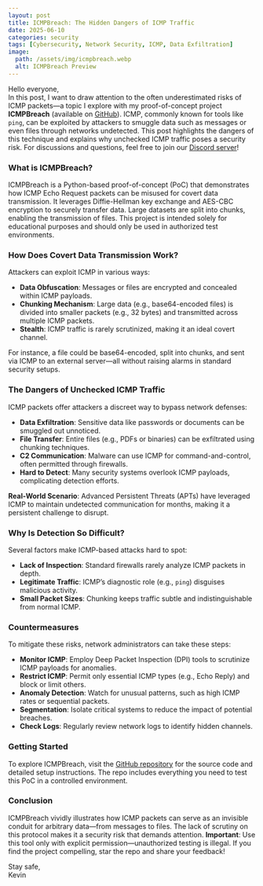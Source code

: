 ```yaml
---
layout: post
title: ICMPBreach: The Hidden Dangers of ICMP Traffic
date: 2025-06-10
categories: security
tags: [Cybersecurity, Network Security, ICMP, Data Exfiltration]
image:
  path: /assets/img/icmpbreach.webp
  alt: ICMPBreach Preview
---
```


Hello everyone,  
In this post, I want to draw attention to the often underestimated risks of ICMP packets—a topic I explore with my proof-of-concept project **ICMPBreach** (available on [GitHub](https://github.com/kw-soft/ICMPbreach)). ICMP, commonly known for tools like `ping`, can be exploited by attackers to smuggle data such as messages or even files through networks undetected. This post highlights the dangers of this technique and explains why unchecked ICMP traffic poses a security risk. For discussions and questions, feel free to join our [Discord server](https://discord.com/invite/BgUCmYP3px)!

### What is ICMPBreach?
ICMPBreach is a Python-based proof-of-concept (PoC) that demonstrates how ICMP Echo Request packets can be misused for covert data transmission. It leverages Diffie-Hellman key exchange and AES-CBC encryption to securely transfer data. Large datasets are split into chunks, enabling the transmission of files. This project is intended solely for educational purposes and should only be used in authorized test environments.

### How Does Covert Data Transmission Work?
Attackers can exploit ICMP in various ways:  
- **Data Obfuscation**: Messages or files are encrypted and concealed within ICMP payloads.  
- **Chunking Mechanism**: Large data (e.g., base64-encoded files) is divided into smaller packets (e.g., 32 bytes) and transmitted across multiple ICMP packets.  
- **Stealth**: ICMP traffic is rarely scrutinized, making it an ideal covert channel.  

For instance, a file could be base64-encoded, split into chunks, and sent via ICMP to an external server—all without raising alarms in standard security setups.

### The Dangers of Unchecked ICMP Traffic
ICMP packets offer attackers a discreet way to bypass network defenses:  
- **Data Exfiltration**: Sensitive data like passwords or documents can be smuggled out unnoticed.  
- **File Transfer**: Entire files (e.g., PDFs or binaries) can be exfiltrated using chunking techniques.  
- **C2 Communication**: Malware can use ICMP for command-and-control, often permitted through firewalls.  
- **Hard to Detect**: Many security systems overlook ICMP payloads, complicating detection efforts.  

**Real-World Scenario**: Advanced Persistent Threats (APTs) have leveraged ICMP to maintain undetected communication for months, making it a persistent challenge to disrupt.

### Why Is Detection So Difficult?
Several factors make ICMP-based attacks hard to spot:  
- **Lack of Inspection**: Standard firewalls rarely analyze ICMP packets in depth.  
- **Legitimate Traffic**: ICMP’s diagnostic role (e.g., `ping`) disguises malicious activity.  
- **Small Packet Sizes**: Chunking keeps traffic subtle and indistinguishable from normal ICMP.  

### Countermeasures
To mitigate these risks, network administrators can take these steps:  
- **Monitor ICMP**: Employ Deep Packet Inspection (DPI) tools to scrutinize ICMP payloads for anomalies.  
- **Restrict ICMP**: Permit only essential ICMP types (e.g., Echo Reply) and block or limit others.  
- **Anomaly Detection**: Watch for unusual patterns, such as high ICMP rates or sequential packets.  
- **Segmentation**: Isolate critical systems to reduce the impact of potential breaches.  
- **Check Logs**: Regularly review network logs to identify hidden channels.  

### Getting Started
To explore ICMPBreach, visit the [GitHub repository](https://github.com/kw-soft/ICMPbreach) for the source code and detailed setup instructions. The repo includes everything you need to test this PoC in a controlled environment.

### Conclusion
ICMPBreach vividly illustrates how ICMP packets can serve as an invisible conduit for arbitrary data—from messages to files. The lack of scrutiny on this protocol makes it a security risk that demands attention. **Important**: Use this tool only with explicit permission—unauthorized testing is illegal. If you find the project compelling, star the repo and share your feedback!

Stay safe,  
Kevin